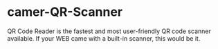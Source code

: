 # camer-QR-Scanner
QR Code Reader is the fastest and most user-friendly QR code scanner available. If your WEB came with a built-in scanner, this would be it.
